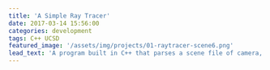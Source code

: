 ```yaml
---
title: 'A Simple Ray Tracer'
date: 2017-03-14 15:56:00
categories: development
tags: C++ UCSD
featured_image: '/assets/img/projects/01-raytracer-scene6.png'
lead_text: 'A program built in C++ that parses a scene file of camera, 3D geometry, and light information to produce an image of a scene.'
---
```


